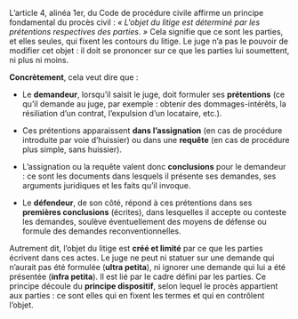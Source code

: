 L’article 4, alinéa 1er, du Code de procédure civile affirme un principe fondamental du procès civil : _« L'objet du litige est déterminé par les prétentions respectives des parties. »_ Cela signifie que ce sont les parties, et elles seules, qui fixent les contours du litige. Le juge n’a pas le pouvoir de modifier cet objet : il doit se prononcer sur ce que les parties lui soumettent, ni plus ni moins.

**Concrètement**, cela veut dire que :

- Le **demandeur**, lorsqu’il saisit le juge, doit formuler ses **prétentions** (ce qu’il demande au juge, par exemple : obtenir des dommages-intérêts, la résiliation d’un contrat, l’expulsion d’un locataire, etc.).
    
- Ces prétentions apparaissent **dans l’assignation** (en cas de procédure introduite par voie d’huissier) ou dans une **requête** (en cas de procédure plus simple, sans huissier).
    
- L’assignation ou la requête valent donc **conclusions** pour le demandeur : ce sont les documents dans lesquels il présente ses demandes, ses arguments juridiques et les faits qu’il invoque.
    
- Le **défendeur**, de son côté, répond à ces prétentions dans ses **premières conclusions** (écrites), dans lesquelles il accepte ou conteste les demandes, soulève éventuellement des moyens de défense ou formule des demandes reconventionnelles.
    

Autrement dit, l’objet du litige est **créé et limité** par ce que les parties écrivent dans ces actes. Le juge ne peut ni statuer sur une demande qui n’aurait pas été formulée (**ultra petita**), ni ignorer une demande qui lui a été présentée (**infra petita**). Il est lié par le cadre défini par les parties. Ce principe découle du **principe dispositif**, selon lequel le procès appartient aux parties : ce sont elles qui en fixent les termes et qui en contrôlent l’objet.